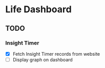 # Life Dashboard

## TODO

### Insight Timer

- [x] Fetch Insight Timer records from website
- [ ] Display graph on dashboard
